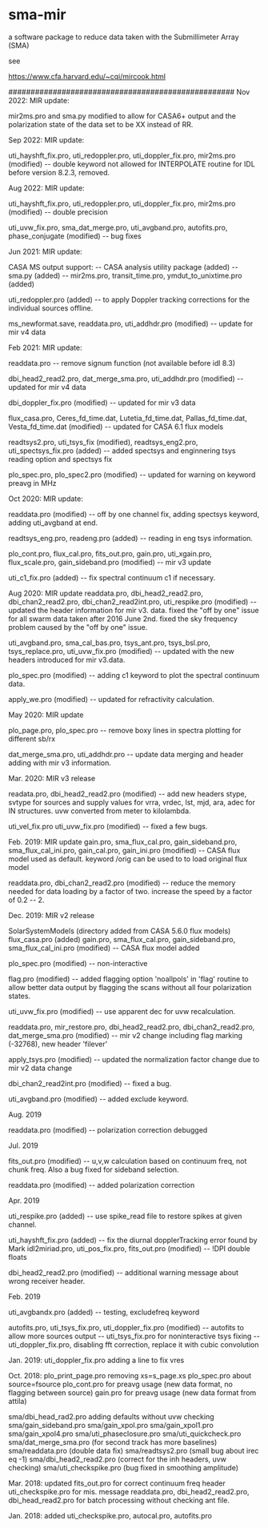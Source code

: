 # sma-mir
a software package to reduce data taken with the Submillimeter Array (SMA)

see

https://www.cfa.harvard.edu/~cqi/mircook.html

###################################################
Nov 2022: MIR update:

mir2ms.pro and sma.py modified to allow for CASA6+ output and the polarization
state of the data set to be XX instead of RR.


Sep 2022: MIR update:

uti_hayshft_fix.pro, uti_redoppler.pro, uti_doppler_fix.pro, mir2ms.pro (modified)
-- double keyword not allowed for INTERPOLATE routine for IDL before version 8.2.3, removed.

Aug 2022: MIR update:

uti_hayshft_fix.pro, uti_redoppler.pro, uti_doppler_fix.pro, mir2ms.pro (modified)
-- double precision

uti_uvw_fix.pro, sma_dat_merge.pro, uti_avgband.pro, autofits.pro, phase_conjugate (modified)
-- bug fixes

Jun 2021: MIR update:

CASA MS output support:
-- CASA analysis utility package (added)
-- sma.py (added)
-- mir2ms.pro, transit_time.pro, ymdut_to_unixtime.pro (added)

uti_redoppler.pro (added)
-- to apply Doppler tracking corrections for the individual sources
   offline. 

ms_newformat.save, readdata.pro, uti_addhdr.pro (modified)
-- update for mir v4 data

Feb 2021: MIR update:

readdata.pro
-- remove signum function (not available before idl 8.3)

dbi_head2_read2.pro, dat_merge_sma.pro, uti_addhdr.pro (modified)
-- updated for mir v4 data 

dbi_doppler_fix.pro (modified)
-- updated for mir v3 data

flux_casa.pro, Ceres_fd_time.dat, Lutetia_fd_time.dat,
   Pallas_fd_time.dat, Vesta_fd_time.dat (modified)
-- updated for CASA 6.1 flux models

readtsys2.pro, uti_tsys_fix (modified), 
   readtsys_eng2.pro, uti_spectsys_fix.pro (added)
-- added spectsys and enginnering tsys reading option and spectsys fix

plo_spec.pro, plo_spec2.pro (modified)
-- updated for warning on keyword preavg in MHz


Oct 2020: MIR update:

readdata.pro (modified)
-- off by one channel fix, adding spectsys keyword, adding 
   uti_avgband at end.

readtsys_eng.pro, readeng.pro (added)
-- reading in eng tsys information.

plo_cont.pro, flux_cal.pro, fits_out.pro, gain.pro,
   uti_xgain.pro, flux_scale.pro, gain_sideband.pro (modified)
-- mir v3 update

uti_c1_fix.pro (added)
-- fix spectral continuum c1 if necessary.

Aug 2020: MIR update
readdata.pro, dbi_head2_read2.pro, dbi_chan2_read2.pro,
   dbi_chan2_read2int.pro, uti_respike.pro (modified)
-- updated the header information for mir v3. data. 
   fixed the "off by one" issue for all swarm data 
      taken after 2016 June 2nd.
   fixed the sky frequency problem caused by the
      "off by one" issue.

uti_avgband.pro, sma_cal_bas.pro, tsys_ant.pro, 
   tsys_bsl.pro, tsys_replace.pro, uti_uvw_fix.pro (modified)
-- updated with the new headers introduced for mir v3.data.

plo_spec.pro (modified)
-- adding c1 keyword to plot the spectral continuum data.

apply_we.pro (modified)
-- updated for refractivity calculation.


May 2020: MIR update

plo_page.pro, plo_spec.pro
-- remove boxy lines in spectra plotting for different sb/rx

dat_merge_sma.pro, uti_addhdr.pro
-- update data merging and header adding with mir v3 information.

Mar. 2020: MIR v3 release

readata.pro, dbi_head2_read2.pro (modified)
-- add new headers stype, svtype for sources and supply values
   for vrra, vrdec, lst, mjd, ara, adec for IN structures.
   uvw converted from meter to kilolambda.

uti_vel_fix.pro uti_uvw_fix.pro (modified)
-- fixed a few bugs.


Feb. 2019: MIR update
gain.pro, sma_flux_cal.pro, gain_sideband.pro, sma_flux_cal_ini.pro,
   gain_cal.pro, gain_ini.pro (modified)
-- CASA flux model used as default. keyword /orig can be used to 
   to load original flux model

readdata.pro, dbi_chan2_read2.pro (modified)
-- reduce the memory needed for data loading by a factor of two.
   increase the speed by a factor of 0.2 -- 2.

Dec. 2019: MIR v2 release 

SolarSystemModels (directory added from CASA 5.6.0 flux models)
flux_casa.pro  (added)
gain.pro, sma_flux_cal.pro, gain_sideband.pro, sma_flux_cal_ini.pro (modified)
-- CASA flux model added

plo_spec.pro (modified)
-- non-interactive 

flag.pro (modified)
-- added flagging option 'noallpols' in 'flag' routine to allow 
   better data output by flagging the scans without all four 
   polarization states.

uti_uvw_fix.pro (modified)
-- use apparent dec for uvw recalculation.

readdata.pro, mir_restore.pro, dbi_head2_read2.pro, dbi_chan2_read2.pro, 
    dat_merge_sma.pro (modified)
-- mir v2 change including flag marking (-32768), new header 'filever'

apply_tsys.pro (modified)
-- updated the normalization factor change due to mir v2 data change

dbi_chan2_read2int.pro (modified)
-- fixed a bug.

uti_avgband.pro (modified)
-- added exclude keyword.


Aug. 2019

readdata.pro (modified)
-- polarization correction debugged

Jul. 2019

fits_out.pro (modified)
-- u,v,w calculation based on continuum freq, 
             not chunk freq. Also a bug fixed for sideband selection.

readdata.pro (modified)
-- added polarization correction


Apr. 2019

uti_respike.pro (added)
-- use spike_read file to restore spikes at given channel. 

uti_hayshft_fix.pro (added)
-- fix the diurnal dopplerTracking error 
                     found by Mark 
idl2miriad.pro, uti_pos_fix.pro, fits_out.pro (modified)
-- !DPI double floats

dbi_head2_read2.pro (modified) 
-- additional warning message about wrong receiver
                           header.

Feb. 2019

uti_avgbandx.pro (added)
-- testing, excludefreq keyword

autofits.pro, uti_tsys_fix.pro, uti_doppler_fix.pro (modified)
-- autofits to allow more sources output
-- uti_tsys_fix.pro for noninteractive tsys fixing
-- uti_doppler_fix.pro, disabling fft correction, replace it 
                    with cubic convolution

Jan. 2019:
uti_doppler_fix.pro  adding a line to fix vres 

Oct. 2018: 
plo_print_page.pro removing xs=s_page.xs
plo_spec.pro about source=fsource
plo_cont.pro for preavg usage (new data format, 
	  	       	      no flagging between source)
gain.pro  for preavg usage (new data format from attila)

sma/dbi_head_rad2.pro adding defaults without uvw checking
sma/gain_sideband.pro
sma/gain_xpol.pro
sma/gain_xpol1.pro
sma/gain_xpol4.pro
sma/uti_phaseclosure.pro
sma/uti_quickcheck.pro
sma/dat_merge_sma.pro (for second track has more baselines)
sma/readdata.pro (double data fix)
sma/readtsys2.pro (small bug about irec eq -1)
sma/dbi_head2_read2.pro (correct for the inh headers, uvw checking)
sma/uti_checkspike.pro (bug fixed in smoothing amplitude)

Mar. 2018: updated fits_out.pro for correct continuum freq header
                   uti_checkspike.pro for mis. message
                   readdata.pro, dbi_head2_read2.pro, dbi_head_read2.pro
                      for batch processing without checking ant file.

Jan. 2018: added uti_checkspike.pro, autocal.pro, autofits.pro
